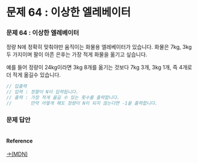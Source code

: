 # 문제 64 : 이상한 엘레베이터

### 문제 64 : 이상한 엘레베이터

정량 N에 정확히 맞춰야만 움직이는 화물용 엘레베이터가 있습니다.                                                                                  화물은 7kg, 3kg 두 가지이며 팔이 아픈 은후는 가장 적게 화물을 옮기고 싶습니다.                                                          

예를 들어 정량이 24kg이라면 3kg 8개를 옮기는 것보다 7kg 3개, 3kg 1개, 즉 4개로 더 적게 옮길수 있습니다.

```javascript
// 입출력
// 입력 : 정랼이 N이 입력됩니다.
// 출력 : 가장 적게 옮길 수 있는 횟수를 출력합니다. 
//       만약 어떻게 해도 정량이 N이 되지 않는다면 -1을 출력합니다. 
```

### 문제 답안



```javascript

```

#### Reference

[→\(MDN\)](https://developer.mozilla.org/ko/docs/Web/JavaScript/Reference/Global_Objects/Date/Date)

